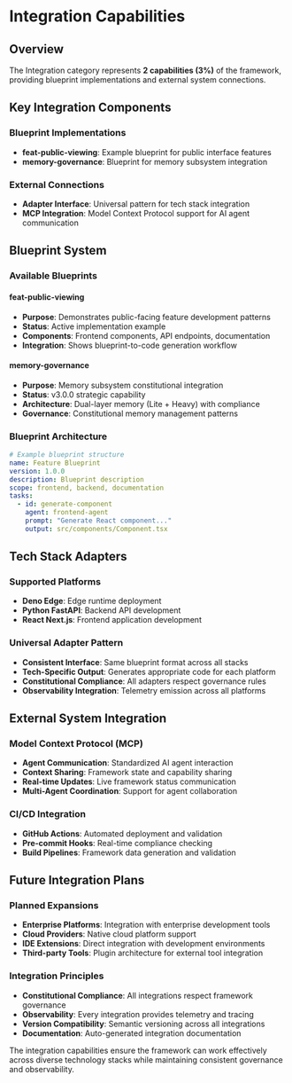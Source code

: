 # Integration Capabilities

## Overview

The Integration category represents **2 capabilities (3%)** of the framework, providing blueprint implementations and external system connections.

## Key Integration Components

### Blueprint Implementations
- **feat-public-viewing**: Example blueprint for public interface features
- **memory-governance**: Blueprint for memory subsystem integration

### External Connections
- **Adapter Interface**: Universal pattern for tech stack integration
- **MCP Integration**: Model Context Protocol support for AI agent communication

## Blueprint System

### Available Blueprints

#### feat-public-viewing
- **Purpose**: Demonstrates public-facing feature development patterns
- **Status**: Active implementation example
- **Components**: Frontend components, API endpoints, documentation
- **Integration**: Shows blueprint-to-code generation workflow

#### memory-governance
- **Purpose**: Memory subsystem constitutional integration
- **Status**: v3.0.0 strategic capability
- **Architecture**: Dual-layer memory (Lite + Heavy) with compliance
- **Governance**: Constitutional memory management patterns

### Blueprint Architecture

```yaml
# Example blueprint structure
name: Feature Blueprint
version: 1.0.0
description: Blueprint description
scope: frontend, backend, documentation
tasks:
  - id: generate-component
    agent: frontend-agent
    prompt: "Generate React component..."
    output: src/components/Component.tsx
```

## Tech Stack Adapters

### Supported Platforms
- **Deno Edge**: Edge runtime deployment
- **Python FastAPI**: Backend API development
- **React Next.js**: Frontend application development

### Universal Adapter Pattern
- **Consistent Interface**: Same blueprint format across all stacks
- **Tech-Specific Output**: Generates appropriate code for each platform
- **Constitutional Compliance**: All adapters respect governance rules
- **Observability Integration**: Telemetry emission across all platforms

## External System Integration

### Model Context Protocol (MCP)
- **Agent Communication**: Standardized AI agent interaction
- **Context Sharing**: Framework state and capability sharing
- **Real-time Updates**: Live framework status communication
- **Multi-Agent Coordination**: Support for agent collaboration

### CI/CD Integration
- **GitHub Actions**: Automated deployment and validation
- **Pre-commit Hooks**: Real-time compliance checking
- **Build Pipelines**: Framework data generation and validation

## Future Integration Plans

### Planned Expansions
- **Enterprise Platforms**: Integration with enterprise development tools
- **Cloud Providers**: Native cloud platform support
- **IDE Extensions**: Direct integration with development environments
- **Third-party Tools**: Plugin architecture for external tool integration

### Integration Principles
- **Constitutional Compliance**: All integrations respect framework governance
- **Observability**: Every integration provides telemetry and tracing
- **Version Compatibility**: Semantic versioning across all integrations
- **Documentation**: Auto-generated integration documentation

The integration capabilities ensure the framework can work effectively across diverse technology stacks while maintaining consistent governance and observability.
